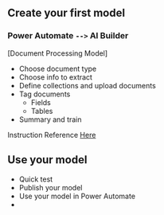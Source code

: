 ## Create your first model

### Power Automate `-->` AI Builder

[Document Processing Model]

-   Choose document type
-   Choose info to extract
-   Define collections and upload documents
-   Tag documents
    -   Fields
    -   Tables
-   Summary and train

Instruction Reference <a href="https://learn.microsoft.com/en-us/training/modules/get-started-with-form-processing/2-create-first-model">Here</a>

## Use your model

-   Quick test
-   Publish your model
-   Use your model in Power Automate
-
